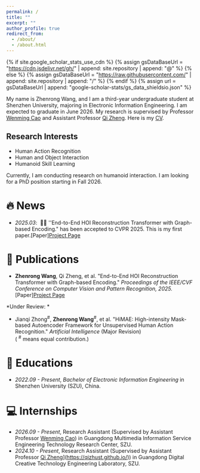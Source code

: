 ```yaml
---
permalink: /
title: ""
excerpt: ""
author_profile: true
redirect_from: 
  - /about/
  - /about.html
---
```


{% if site.google_scholar_stats_use_cdn %}
{% assign gsDataBaseUrl = "https://cdn.jsdelivr.net/gh/" | append: site.repository | append: "@" %}
{% else %}
{% assign gsDataBaseUrl = "https://raw.githubusercontent.com/" | append: site.repository | append: "/" %}
{% endif %}
{% assign url = gsDataBaseUrl | append: "google-scholar-stats/gs_data_shieldsio.json" %}

<span class='anchor' id='about-me'></span>

My name is Zhenrong Wang, and I am a third-year undergraduate student at Shenzhen University, majoring in Electronic Information Engineering. I am expected to graduate in June 2026. My research is supervised by Professor [Wenming Cao](https://scholar.google.com/citations?user=uPxjSDIAAAAJ&hl=zh-CN) and Assistant Professor [Qi Zheng](https://hoi-tg.github.io/). Here is my [CV](https://zhenrongwang.github.io/Zhenrong_Wang_CV.pdf?inline=true).

## Research Interests

- Human Action Recognition  
- Human and Object Interaction  
- Humanoid Skill Learning

Currently, I am conducting research on humanoid interaction. I am looking for a PhD position starting in Fall 2026.

# 🔥 News
- *2025.03*: &nbsp;🎉🎉 ''End-to-End HOI Reconstruction Transformer with Graph-based Encoding." has been accepted to CVPR 2025. This is my first paper.[Paper][Project Page](https://hoi-tg.github.io/)  

# 📝 Publications 
- **Zhenrong Wang**, Qi Zheng, et al. "End-to-End HOI Reconstruction Transformer with Graph-based Encoding." *Proceedings of the IEEE/CVF Conference on Computer Vision and Pattern Recognition, 2025.* [Paper][Project Page](https://hoi-tg.github.io/)

*Under Review: *

- Jianqi Zhong<sup>#</sup>, **Zhenrong Wang**<sup>#</sup>, et al. "HiMAE: High-intensity Mask-based Autoencoder Framework for Unsupervised Human Action Recognition." *Artificial Intelligence* (Major Revision)  
  ( <sup>#</sup> means equal contribution.)  

# 📖 Educations

- *2022.09 - Present*, *Bachelor of Electronic Information Engineering* in Shenzhen University (SZU), China.

# 💻 Internships

- *2026.09 - Present*, Research Assistant (Supervised by Assistant Professor [Wenming Cao](https://scholar.google.com/citations?user=uPxjSDIAAAAJ&hl=zh-CN)) in Guangdong Multimedia Information Service Engineering Technology Research Center, SZU.
- *2024.10 - Present*, Research Assistant (Supervised by Assistant Professor [Qi Zheng]([https://jasonzhangs001.github.io/shiyaozhang/)](https://qizhust.github.io/)) in Guangdong Digital Creative Technology Engineering Laboratory, SZU.
